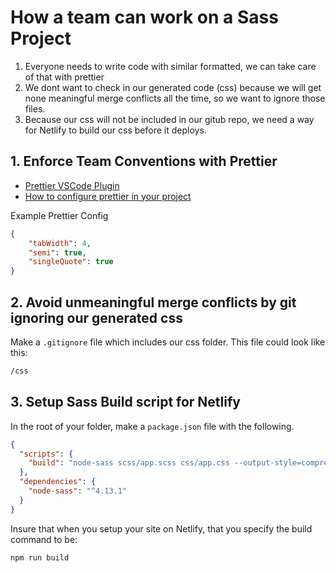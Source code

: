 # How a team can work on a Sass Project

1. Everyone needs to write code with similar formatted, we can take care of that with prettier
2. We dont want to check in our generated code (css) because we will get none meaningful merge conflicts all the time, so we want to ignore those files.
3. Because our css will not be included in our gitub repo, we need a way for Netlify to build our css before it deploys.

## 1. Enforce Team Conventions with Prettier
- [Prettier VSCode Plugin](https://github.com/prettier/prettier-vscode)
- [How to configure prettier in your project](https://prettier.io/docs/en/configuration.html)

Example Prettier Config
```json
{
    "tabWidth": 4,
    "semi": true,
    "singleQuote": true
}
```


## 2. Avoid unmeaningful merge conflicts by git ignoring our generated css

Make a `.gitignore` file which includes our css folder. This file could look like this:
```bash
/css
```

## 3. Setup Sass Build script for Netlify
In the root of your folder, make a `package.json` file with the following.
```json
{
  "scripts": {
    "build": "node-sass scss/app.scss css/app.css --output-style=compressed"
  },
  "dependencies": {
    "node-sass": "^4.13.1"
  }
}

```

Insure that when you setup your site on Netlify, that you specify the build command to be:
```bash
npm run build
```

